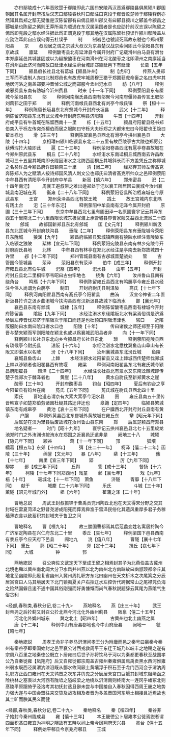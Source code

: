 <!-- { "loadSidebar": true } -->
　　亦曰鄢陵成十六年晋败楚于鄢陵即此六国曰安陵两汉晋爲鄢陵县俱属颍川郡国朝因其名属开封府按后汉志曰鄢陵春秋时曰鄢注曰克段于鄢晋败楚师于鄢陵释例亦然知其爲郑之鄢无疑惟是汉陈留郡有曰傿县颍川郡又有曰郾县颍川之郾盖今颍昌之郾城是也陈留之傿则王莽所易为顺通在东汉属梁国者是也应劭扵前汉志误以陈留之傿爲即克段之鄢水经注据此爲正谓克段于鄢其地在汉属陈留杜预误作颍川鄢陵盖从应劭注耳此自应误何得云杜误乎
　　制
　　制岩邑也虢叔死焉故东虢也今郑州荥阳县
　　京
　　叔段居之谓之京城大叔汉为京县楚汉战京索间即此今荥阳县东有京故城
　　廪延
　　释例酸枣县北有延津县今属开封府广记载滑州白马县有滑台本郑廪延邑其城甚固或以为疑按酸枣在河南滑州在河北酸枣之北即滑州之南廪延当在滑州由此济河而南故曰延津水经注滑台城即郑廪延邑下有延津
　　长葛【五年下同】
　　颍昌府长社县北有葛城【颍昌许州】
　　制【虎牢】
　　传燕人畏郑三军而不虞制人亦曰北制郑邑也有故虎牢城周穆王猎于郑圃获虎命畜之名曰虎牢其地居河洛之南盖郑要冲晋悼公城之而郑服今孟州汜水县
　　祊【八年】
　　释例琅邪费县东南有祊城今沂州费县
　　时来【十一年下同】
　　释例荥阳县东有厘城今荥阳县东
　　邬
　　释例河南缑氏县西南有邬聚今河南府偃师县传言王取邬刘蔿邘之田于郑
　　刘
　　释例河南缑氏县西北有刘亭今缑氏镇
　　祭【桓十一年】
　　释例陈留长垣县东北有祭城今开封府长垣县
　　武父【十二年】
　　释例陈留济阳县东北有武父城今开封府东明县济阳镇
　　牛首【十四年】
　　开封府咸平县有牛首城在陈留西南十一里
　　栎【十五年】
　　颍昌府阳翟县经书郑伯突入于栎左传突杀檀伯而居之服防曰守栎大夫栎郑之大都宋忠曰今阳翟也王隐曰翟本栎也
　　滑【庄三年】
　　释例陈留襄邑县西北有滑亭今拱州襄邑县
　　大陵【十四年】
　　京相璠曰颍川临颍县东北二十五里有故巨陵亭古大陵也郑厉公获傅瑕扵大陵即此
　　扈【二十三年】
　　释例荥阳卷县西北有扈亭卷县故城在今郑州原武县东
　　桐丘【二十八年】
　　水经洧水东南迳桐丘城西南去许昌故城可三十五里其城南即长隄因洧水之北防西面桐丘其城斜长而不方盖凭丘之称即城之名矣许昌今颍昌府许田镇南三十里
　　清【闵二年】
　　经郑弃其师左传髙克奔陈郑人为之赋清人按诗郑国风清人刺文公也郑氏曰清者髙克所帅众之邑释例荥阳中牟县西有清阳亭今开封府中牟县
　　新宻【僖六年】
　　郑州密县
　　汜【二十四年南汜】
　　周襄王避叔带之难出适郑处于汜以襄王所居因曰襄城今汝州襄城县南汜城在焉
　　衡雍【二十八年下同】
　　释例荥阳卷县所治栢雍城在今原武县东
　　王宫
　　郑州荥泽县西北有故王城
　　践土
　　故王宫城内东北隅有践土台
　　汜【三十年东汜】
　　释例荥阳中牟县南有汜泽今属开封府
　　原圃【三十三年下同】
　　东京中牟县西北七里有圃田泽一名原圃寰宇记云其泽东西五十里南北二十六里西限长城东极官渡上承管城县界曹家陂又益西北流爲二十四陂
　　郐城
　　故郐国新郑县东北有郐城
　　匡【文元年】
　　释例颍川新汲县东北匡城今开封府扶沟县
　　垂陇【二年】
　　释例荥阳县东有垂陇城今荥阳县东陇城
　　狼渊【九年】
　　颍昌府临颍县繁城镇西南有狼陂水经注青陵陂东入临颍之狼陂
　　棐林【宣元年下同】
　　释例荥阳宛陵县东南有林乡宛陵今开封府尉氏县地
　　北林
　　中牟县西有林亭在郑北水经注是亭南去新郑故城四十许里
　　邲【十二年下同】
　　郑州管城县南有古邲城晋楚战处
　　管
　　古管国今管城县
　　荥泽
　　荥阳县东有荥泽
　　伯牛【成三年】
　　释例开封府雍丘县北有伯牛城
　　汜祭【四年】
　　汜水县
　　虫牢【五年】
　　开封府封丘县北二里桐牢亭韦昭曰古虫牢地也
　　绕角【六年】
　　汝州鲁山县南有绕角台
　　鸣鴈【十六年下同】
　　释例陈留雍丘县西北有鸣鴈亭今雍丘县水经注今俗人尚谓为白鴈亭
　　制田
　　开封府尉氏县制泽陂
　　髙氏【十七年下同】
　　释例河南阳翟县西南有髙氏亭今阳翟县
　　曲洧
　　汉宣帝神雀二年置新汲县扵许之汲乡曲洧城今扶沟县西有汉新汲县故城下临洧水
　　鄫【襄元年】
　　襄邑县东南有鄫城
　　城棣【五年】
　　释例陈留酸枣县西南有棣城今开封府陈留县
　　隂阪【九年下同】
　　水经注洧水东迳隂阪北水有梁焉俗谓是济爲参辰左传晋伐郑济于隂阪次于隂口而还是也杜预曰阴阪洧津也
　　隂口
　　近隂阪服防曰水南曰隂口者水口也
　　阳陵【十年】
　　传曰诸侯之师还郑至于阳陵晋与楚夹颍而军则阳陵在颍北也或以爲襄城武阳县者非
　　向【十一年下同】
　　释例颍川长社县东北向乡今颍昌府长社县东北
　　琐
　　释例荥阳宛陵县西有琐候亭今尉氏县
　　湛阪【十六年】
　　水经注湛水北悉枕翼鱼齿山阜山有长阪又即湛水以名陂
　　汾【十八年下同】
　　汝州襄城县东北汾丘城
　　鱼陵
　　襄城县鱼齿山
　　上棘
　　水经注颍水过阳翟县又迳上棘城西传楚师伐郑城上棘以渉颍者也阳翟县西有故堰
　　雍梁
　　释例河南阳翟县东北有雍氏城今颍昌府阳翟县
　　棘泽【二十四年】
　　水经注长社县北有禀水又东南迳棘城即传楚子伐郑次于棘泽者也
　　黄崖【二十八年】
　　黄水自尉氏至新郑黄水之崖
　　酸枣【三十年】
　　开封府酸枣县
　　钧台【昭四年】
　　夏后有钧台之享今阳翟县有钧台在南
　　菟氏【五年下同】
　　菟氏城在尉氏县西北四十里
　　索氏
　　晋地道志谓京有大索大索亭今汜水县
　　圉
　　雍丘县南五十里传晋韩宣子如楚郑伯劳诸圉杜疑其路迂非迂也
　　皋鼬【定四年】
　　临颍县繁城镇东南有成皋亭
　　黄池【哀十三年下同】
　　在户牖西北开封府封丘县南有黄亭
　　户牖
　　释例外黄县西北东昬城外黄故城在雍丘东
　　犫【昭元年下同】
　　后属楚在汉为犫县后废故城在汝州鲁山县东南
　　郏
　　后属楚颍昌府郏县
　　地名疑者一
　　时门【昭十九年】
　　寰宇记云拱州襄邑县北七十五里蛟龙池郑时门之外洧渊也按洧水在郑国之近襄邑迂逺非是
　　阙地三十八
　　城颍【隐元年下同】　　颍谷　　　　蔿【十一年下同】
　　邘　　　　　　狐壤　　　　繻葛【桓五年】东郊【十四年】　　　弭【庄二十一年】　　柯泽【僖二十二年】函陵【三十年】　　　绵訾【文元年】　　暴【八年】
　　棐【十三年】　　　　鯈【十七年】　　　南里【宣三年下同】
　　郔　　　　　　厉【九年下同】　　　柳棼
　　鄤【成三年下同】　　　丘舆　　　　訾【成十三年】
　　督扬【十六年】　　　柯陵【十七年下同郑西地】戏童
　　鄵【襄七年】　　　　戏【九年】　　　　梧【十年】
　　亳城北【十一年下同】　萧鱼　　　　济隧
　　胥靡【十八年下同】　　献于　　　　城麇【二十六年下同】
　　乐氏　　　　　斗城【三十年】　　薰隧【昭元年城门外】
　　柤【六年】　　　　　萑蒲之泽【二十年】




　　曹地总説
　　周武王封叔振铎于曹禹贡兖州陶丘北也在天文得宋分野之交其封域在雷夏菏泽之野昔尧游成阳死而葬焉舜渔于雷泽民俗化其遗风重厚多君子务稼穑薄衣食以致蓄积其封域夹于鲁卫之间











　　曹地释名
　　曹【桓九年】
　　故三朡国曹都焉其后范蠡变姓名寓居扵陶今广济军定陶县在兴仁府东北二十里
　　黍丘【哀七年】
　　释例梁国下邑县西南有黍丘亭今应天府下邑县
　　阙地九
　　洮【僖八年】　　　　曹隧【襄十七年下同】　重丘
　　鄸【昭二十年】　　　　郊【定十二年】　　　揖丘【哀七年下同】
　　大城　　　　　钟　　　　　邘






　　燕地緫説
　　召公奭佐文武定天下至成王留之相焉封其子为北燕伯盖古冀州北境也舜以冀州南北阔大分卫水爲并州燕以北为幽州北方幽昧故曰幽颛顼都帝丘其地北至幽陵即此殷复省幽州入冀州周礼职方东北曰幽州在天文析木之次尾箕之分辰居寅宫曰人马其境居天下北门锁夷夏关户右拒辽水左控忻代跨据常山之尾襟凭负海之险然国僻且逺不通中国其俗刚强而好勇慷慨而尚气春秋説题辞云箕尾为燕隂气生俗贪利






<经部,春秋类,春秋分记,卷二十九>
　　燕地释名
　　燕【庄三十年】
　　武王封帝尧之后扵蓟又封召公扵北燕今河北化外幽州蓟县
　　阪泉【僖二十五年】
　　河北化外嬀州城东
　　冀之北土【昭四年】
　　古冀州也北土幽燕之属
　　唐【十二年】
　　释例中山有唐县鄀地也今中山府唐县
　　阙地一
　　虢【昭七年】




　　秦地緫説
　　周孝王命非子养马汧渭间孝王分为附庸而邑之秦号曰嬴秦今秦州有秦谷亭即秦国始封之邑至襄公讨西戎救周平王东迁王城乃以岐丰之地赐之遂有宗周八百里之地秦徳公既立卜居雍曰后世子孙将饮马于河以为秦都更春秋至战国孝公乃自秦徙雍【凤翔府】后又自雍徙都宗周盖古雍州秦雍俱属焉禹贡黒水西河惟雍州弱水既西泾属渭汭漆沮既从酆水攸同厥土黄壤浮于积石至于龙门西河会于渭汭周礼职方正西曰雍州在天文鹑首之次东井舆鬼之分辰居未宫曰巨蟹其封域东阻崤函之险桃林之塞表以大河西有陇坻之隘岐梁之地绕以汧渭南则终南大一连冈乎嶓冢北则髙陵平原踞倚乎泾洛考其初抚封逺且僻未尝与中国接自入春秋因得西周王畿之地势力强大遂与中国会盟往来交贽及战攻相及者晋为多盖晋国河东境土相接且近焉故也其土旷而腴其民义而健















<经部,春秋类,春秋分记,卷二十九>
　　秦地释名
　　秦【桓四年】
　　秦谷非子始封今秦州陇成县
　　雍【僖十三年】
　　本王畿徳公卜居雍孝公徙焉説者谓四面积髙曰雍宜为神明之隩故有五畤以祠上帝今凤翔府天兴县
　　灵台【僖十五年下同】
　　释例始平鄠县今京兆府鄠县
　　王城
